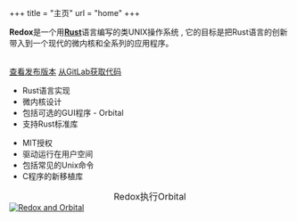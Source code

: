 +++
title = "主页"
url = "home"
+++
<div class="row install-row">
  <div class="col-md-8">
    <p class="pitch">
      <b>Redox</b>是一个用<a style="color: inherit;" href="https://www.rust-lang.org/"><b>Rust</b></a>语言编写的类UNIX操作系统 ,
      它的目标是把Rust语言的创新带入到一个现代的微内核和全系列的应用程序。
    </p>
  </div>
  <div class="col-md-4 install-box">
    <br/>
    <a class="btn btn-primary" href="https://gitlab.redox-os.org/redox-os/redox/-/releases">查看发布版本</a>
    <a class="btn btn-default" href="https://gitlab.redox-os.org/redox-os/redox/">从GitLab获取代码</a>
  </div>
</div>
<div class="row features">
  <div class="col-md-6">
    <ul class="laundry-list" style="margin-bottom: 0px;">
      <li>Rust语言实现</li>
      <li>微内核设计</li>
      <li>包括可选的GUI程序 - Orbital</li>
      <li>支持Rust标准库</li>
    </ul>
  </div>
  <div class="col-md-6">
    <ul class="laundry-list">
      <li>MIT授权</li>
      <li>驱动运行在用户空间</li>
      <li>包括常见的Unix命令</li>
      <li>C程序的新移植库</li>
    </ul>
  </div>
</div>
<div class="row features">
  <div class="col-sm-12">
    <div style="font-size: 16px; text-align: center;">
      Redox执行Orbital
    </div>
    <a href="/img/redox-orbital/large.png">
      <picture>
        <source media="(min-width: 1300px)" srcset="/img/redox-orbital/large.webp" type="image/webp">
        <source media="(min-width: 640px)" srcset="/img/redox-orbital/medium.webp" type="image/webp">
        <source media="(min-width: 320px)" srcset="/img/redox-orbital/medium.webp" type="image/webp">
        <source media="(min-width: 1300px)" srcset="/img/redox-orbital/large.png" type="image/png">
        <source media="(min-width: 640px)" srcset="/img/redox-orbital/medium.png" type="image/png">
        <source media="(min-width: 320px)" srcset="/img/redox-orbital/small.png" type="image/png">
        <img src="/img/redox-orbital/medium.png" class="img-responsive" alt="Redox and Orbital">
      </picture>
    </a>
  </div>
</div>
